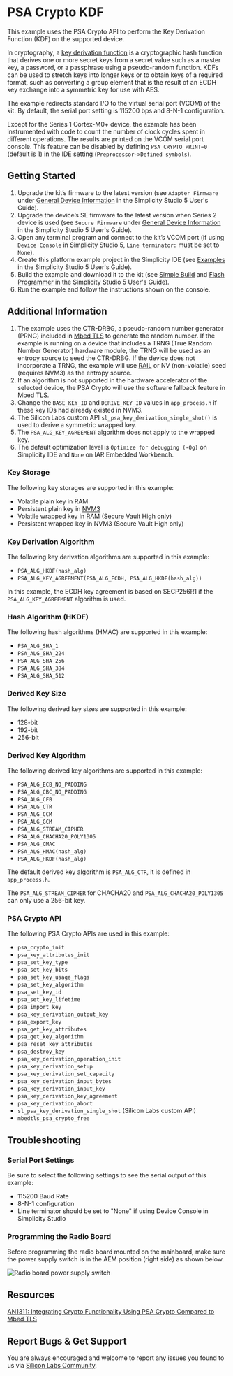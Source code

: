 # PSA Crypto KDF

This example uses the PSA Crypto API to perform the Key Derivation Function (KDF) on the supported device.

In cryptography, a [key derivation function](https://en.wikipedia.org/wiki/Key_derivation_function) is a cryptographic hash function that derives one or more secret keys from a secret value such as a master key, a password, or a passphrase using a pseudo-random function. KDFs can be used to stretch keys into longer keys or to obtain keys of a required format, such as converting a group element that is the result of an ECDH key exchange into a symmetric key for use with AES.

The example redirects standard I/O to the virtual serial port (VCOM) of the kit. By default, the serial port setting is 115200 bps and 8-N-1 configuration.

Except for the Series 1 Cortex-M0+ device, the example has been instrumented with code to count the number of clock cycles spent in different operations. The results are printed on the VCOM serial port console. This feature can be disabled by defining `PSA_CRYPTO_PRINT=0` (default is 1) in the IDE setting (`Preprocessor->Defined symbols`).

## Getting Started

1. Upgrade the kit’s firmware to the latest version (see `Adapter Firmware` under [General Device Information](https://docs.silabs.com/simplicity-studio-5-users-guide/latest/ss-5-users-guide-about-the-launcher/welcome-and-device-tabs#general-device-information) in the Simplicity Studio 5 User's Guide).
2. Upgrade the device’s SE firmware to the latest version when Series 2 device is used (see `Secure Firmware` under [General Device Information](https://docs.silabs.com/simplicity-studio-5-users-guide/latest/ss-5-users-guide-about-the-launcher/welcome-and-device-tabs#general-device-information) in the Simplicity Studio 5 User's Guide).
3. Open any terminal program and connect to the kit’s VCOM port (if using `Device Console` in Simplicity Studio 5, `Line terminator:` must be set to `None`).
4. Create this platform example project in the Simplicity IDE (see [Examples](https://docs.silabs.com/simplicity-studio-5-users-guide/latest/ss-5-users-guide-getting-started/start-a-project#examples) in the Simplicity Studio 5 User's Guide).
5. Build the example and download it to the kit (see [Simple Build](https://docs.silabs.com/simplicity-studio-5-users-guide/latest/ss-5-users-guide-building-and-flashing/building#simple-build) and [Flash Programmer](https://docs.silabs.com/simplicity-studio-5-users-guide/latest/ss-5-users-guide-building-and-flashing/flashing#flash-programmer) in the Simplicity Studio 5 User's Guide).
6. Run the example and follow the instructions shown on the console.

## Additional Information

1. The example uses the CTR-DRBG, a pseudo-random number generator (PRNG) included in [Mbed TLS](https://docs.silabs.com/mbed-tls/latest/) to generate the random number. If the example is running on a device that includes a TRNG (True Random Number Generator) hardware module, the TRNG will be used as an entropy source to seed the CTR-DRBG. If the device does not incorporate a TRNG, the example will use [RAIL](https://docs.silabs.com/rail/latest/) or NV (non-volatile) seed (requires NVM3) as the entropy source.
2. If an algorithm is not supported in the hardware accelerator of the selected device, the PSA Crypto will use the software fallback feature in Mbed TLS.
3. Change the `BASE_KEY_ID` and `DERIVE_KEY_ID` values in `app_process.h` if these key IDs had already existed in NVM3.
4. The Silicon Labs custom API `sl_psa_key_derivation_single_shot()` is used to derive a symmetric wrapped key.
5. The `PSA_ALG_KEY_AGREEMENT` algorithm does not apply to the wrapped key.
6. The default optimization level is `Optimize for debugging (-Og)` on Simplicity IDE and `None` on IAR Embedded Workbench.

### Key Storage

The following key storages are supported in this example:

* Volatile plain key in RAM
* Persistent plain key in [NVM3](https://docs.silabs.com/gecko-platform/3.1/driver/api/group-nvm3)
* Volatile wrapped key in RAM (Secure Vault High only)
* Persistent wrapped key in NVM3 (Secure Vault High only)

### Key Derivation Algorithm

The following key derivation algorithms are supported in this example:

* `PSA_ALG_HKDF(hash_alg)`
* `PSA_ALG_KEY_AGREEMENT(PSA_ALG_ECDH, PSA_ALG_HKDF(hash_alg))`

In this example, the ECDH key agreement is based on SECP256R1 if the `PSA_ALG_KEY_AGREEMENT` algorithm is used.

### Hash Algorithm (HKDF)

The following hash algorithms (HMAC) are supported in this example:

* `PSA_ALG_SHA_1`
* `PSA_ALG_SHA_224`
* `PSA_ALG_SHA_256`
* `PSA_ALG_SHA_384`
* `PSA_ALG_SHA_512`

### Derived Key Size

The following derived key sizes are supported in this example:

* 128-bit
* 192-bit
* 256-bit

### Derived Key Algorithm

The following derived key algorithms are supported in this example:

* `PSA_ALG_ECB_NO_PADDING`
* `PSA_ALG_CBC_NO_PADDING`
* `PSA_ALG_CFB`
* `PSA_ALG_CTR`
* `PSA_ALG_CCM`
* `PSA_ALG_GCM`
* `PSA_ALG_STREAM_CIPHER`
* `PSA_ALG_CHACHA20_POLY1305`
* `PSA_ALG_CMAC`
* `PSA_ALG_HMAC(hash_alg)`
* `PSA_ALG_HKDF(hash_alg)`

The default derived key algorithm is `PSA_ALG_CTR`, it is defined in `app_process.h`.

The `PSA_ALG_STREAM_CIPHER` for CHACHA20 and `PSA_ALG_CHACHA20_POLY1305` can only use a 256-bit key.

### PSA Crypto API

The following PSA Crypto APIs are used in this example:

* `psa_crypto_init`
* `psa_key_attributes_init`
* `psa_set_key_type`
* `psa_set_key_bits`
* `psa_set_key_usage_flags`
* `psa_set_key_algorithm`
* `psa_set_key_id`
* `psa_set_key_lifetime`
* `psa_import_key`
* `psa_key_derivation_output_key`
* `psa_export_key`
* `psa_get_key_attributes`
* `psa_get_key_algorithm`
* `psa_reset_key_attributes`
* `psa_destroy_key`
* `psa_key_derivation_operation_init`
* `psa_key_derivation_setup`
* `psa_key_derivation_set_capacity`
* `psa_key_derivation_input_bytes`
* `psa_key_derivation_input_key`
* `psa_key_derivation_key_agreement`
* `psa_key_derivation_abort`
* `sl_psa_key_derivation_single_shot` (Silicon Labs custom API)
* `mbedtls_psa_crypto_free`

## Troubleshooting

### Serial Port Settings

Be sure to select the following settings to see the serial output of this example:

* 115200 Baud Rate 
* 8-N-1 configuration
* Line terminator should be set to "None" if using Device Console in Simplicity Studio

### Programming the Radio Board

Before programming the radio board mounted on the mainboard, make sure the power supply switch is in the AEM position (right side) as shown below.

![Radio board power supply switch](image/readme_img0.png)

## Resources

[AN1311: Integrating Crypto Functionality Using PSA Crypto Compared to Mbed TLS](https://www.silabs.com/documents/public/application-notes/an1311-mbedtls-psa-crypto-porting-guide.pdf)

## Report Bugs & Get Support

You are always encouraged and welcome to report any issues you found to us via [Silicon Labs Community](https://community.silabs.com/).
